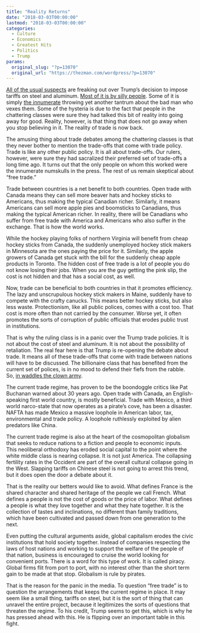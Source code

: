 ```yaml
---
title: "Reality Returns"
date: "2018-03-03T00:00:00"
lastmod: "2018-03-03T00:00:00"
categories:
  - Culture
  - Economics
  - Greatest Hits
  - Politics
  - Trump
params:
  original_slug: "?p=13070"
  original_url: "https://thezman.com/wordpress/?p=13070"
---
```


[All of the usual
suspects](https://www.nytimes.com/2018/03/02/us/politics/trump-tariffs-steel-aluminum.html)
are freaking out over Trump’s decision to impose tariffs on steel and
aluminum. <a
href="https://www.theatlantic.com/business/archive/2017/07/made-in-america/534339/"
rel="noopener" target="_blank">Most of it is by silly people</a>. Some
of it is simply [the
innumerate](https://www.nationalreview.com/blog/g-file/trump-steel-aluminum-tariffs-elitism-not-populism/)
throwing yet another tantrum about the bad man who vexes them. Some of
the hysteria is due to the fact that people in the chattering classes
were sure they had talked this bit of reality into going away for good.
Reality, however, is that thing that does not go away when you stop
believing in it. The reality of trade is now back.

The amusing thing about trade debates among the chattering classes is
that they never bother to mention the trade-offs that come with trade
policy. Trade is like any other public policy. It is all about
trade-offs. Our rulers, however, were sure they had sacralized their
preferred set of trade-offs a long time ago. It turns out that the only
people on whom this worked were the innumerate numskulls in the press.
The rest of us remain skeptical about “free trade.”

Trade between countries is a net benefit to both countries. Open trade
with Canada means they can sell more beaver hats and hockey sticks to
Americans, thus making the typical Canadian richer. Similarly, it means
Americans can sell more apple pies and boomsticks to Canadians, thus
making the typical American richer. In reality, there will be Canadians
who suffer from free trade with America and Americans who also suffer in
the exchange. That is how the world works.

While the hockey playing folks of northern Virginia will benefit from
cheap hockey sticks from Canada, the suddenly unemployed hockey stick
makers in Minnesota are the ones paying the price for it. Similarly, the
apple growers of Canada get stuck with the bill for the suddenly cheap
apple products in Toronto. The hidden cost of free trade is a lot of
people you do not know losing their jobs. When you are the guy getting
the pink slip, the cost is not hidden and that has a social cost, as
well.

Now, trade can be beneficial to both countries in that it promotes
efficiency. The lazy and unscrupulous hockey stick makers in Maine,
suddenly have to compete with the crafty canucks. This means better
hockey sticks, but also less waste. Protectionism, like all public
polices, comes with a cost too. That cost is more often than not carried
by the consumer. Worse yet, it often promotes the sorts of corruption of
public officials that erodes public trust in institutions.

That is why the ruling class is in a panic over the Trump trade
policies. It is not about the cost of steel and aluminum. It is not
about the possibility of retaliation. The real fear here is that Trump
is re-opening the debate about trade. It means all of these trade-offs
that come with trade between nations will have to be discussed. The
billionaire class that has benefited from the current set of polices, is
in no mood to defend their fiefs from the rabble. So, [in waddles the
clown
army](https://www.nationalreview.com/blog/corner/trump-steel-tariffs-disrupt-construction-industry/).

The current trade regime, has proven to be the boondoggle critics like
Pat Buchanan warned about 30 years ago. Open trade with Canada, an
English-speaking first world country, is mostly beneficial. Trade with
Mexico, a third world narco-state that now operates as a pirate’s cove,
has been a disaster. NAFTA has made Mexico a massive loophole in
American labor, tax, environmental and trade policy. A loophole
ruthlessly exploited by alien predators like China.

The current trade regime is also at the heart of the cosmopolitan
globalism that seeks to reduce nations to a fiction and people to
economic inputs. This neoliberal orthodoxy has eroded social capital to
the point where the white middle class is nearing collapse. It is not
just America. The collapsing fertility rates in the Occident are part of
the overall cultural collapse going in the West. Slapping tariffs on
Chinese steel is not going to arrest this trend, but it does open the
door a debate about it.

That is the reality our betters would like to avoid. What defines France
is the shared character and shared heritage of the people we call
French. What defines a people is not the cost of goods or the price of
labor. What defines a people is what they love together and what they
hate together. It is the collection of tastes and inclinations, no
different than family traditions, which have been cultivated and passed
down from one generation to the next.

Even putting the cultural arguments aside, global capitalism erodes the
civic institutions that hold society together. Instead of companies
respecting the laws of host nations and working to support the welfare
of the people of that nation, business is encouraged to cruise the world
looking for convenient ports. There is a word for this type of work. It
is called piracy. Global firms flit from port to port, with no interest
other than the short term gain to be made at that stop. Globalism is
rule by pirates.

That is the reason for the panic in the media. To question “free trade”
is to question the arrangements that keeps the current regime in place.
It may seem like a small thing, tariffs on steel, but it is the sort of
thing that can unravel the entire project, because it legitimizes the
sorts of questions that threaten the regime. To his credit, Trump seems
to get this, which is why he has pressed ahead with this. He is flipping
over an important table in this fight.
